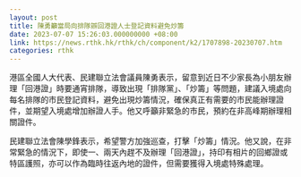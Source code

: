 ```yaml
---
layout: post
title: 陳勇籲當局向排隊辧回港證人士登記資料避免炒籌
date: 2023-07-07 15:26:03.000000000 +08:00
link: https://news.rthk.hk/rthk/ch/component/k2/1707898-20230707.htm
categories: rthk
---
```


港區全國人大代表、民建聯立法會議員陳勇表示，留意到近日不少家長為小朋友辦理「回港證」時要通宵排隊，導致出現「排隊黨」、「炒籌」等問題，建議入境處向每名排隊的市民登記資料，避免出現炒籌情況，確保真正有需要的市民能辦理證件，並期望入境處增加辦證人手。他又呼籲非緊急的市民，預約在非高峰期辦理相關證件。

民建聯立法會陳學鋒表示，希望警方加強巡查，打擊「炒籌」情況。他又說，在非常緊急的情況下，即使一、兩天內趕不及辦理「回港證」，持印有相片的回鄉證或特區護照，亦可以作為臨時往返內地的證件，但需要獲得入境處特殊處理。
